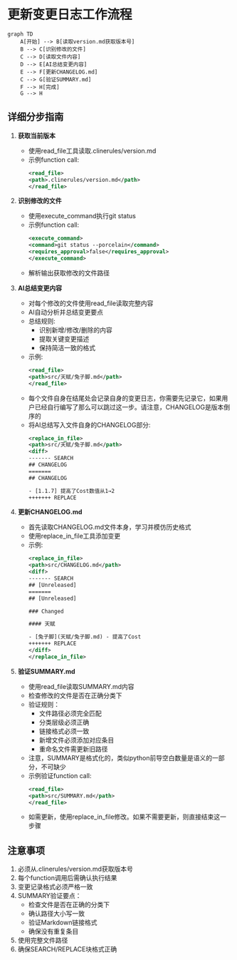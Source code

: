 # 更新变更日志工作流程

```mermaid
graph TD
    A[开始] --> B[读取version.md获取版本号]
    B --> C[识别修改的文件]
    C --> D[读取文件内容]
    D --> E[AI总结变更内容]
    E --> F[更新CHANGELOG.md]
    C --> G[验证SUMMARY.md]
    F --> H[完成]
    G --> H
```

## 详细分步指南

1. **获取当前版本**
   - 使用read_file工具读取.clinerules/version.md
   - 示例function call:
     ```xml
     <read_file>
     <path>.clinerules/version.md</path>
     </read_file>
     ```

2. **识别修改的文件**
   - 使用execute_command执行git status
   - 示例function call:
     ```xml
     <execute_command>
     <command>git status --porcelain</command>
     <requires_approval>false</requires_approval>
     </execute_command>
     ```
   - 解析输出获取修改的文件路径

3. **AI总结变更内容**
   - 对每个修改的文件使用read_file读取完整内容
   - AI自动分析并总结变更要点
   - 总结规则:
     - 识别新增/修改/删除的内容
     - 提取关键变更描述
     - 保持简洁一致的格式
   - 示例:
     ```xml
     <read_file>
     <path>src/天赋/兔子脚.md</path>
     </read_file>
     ```
   - 每个文件自身在结尾处会记录自身的变更日志，你需要先记录它，如果用户已经自行编写了那么可以跳过这一步。请注意，CHANGELOG是版本倒序的
   - 将AI总结写入文件自身的CHANGELOG部分:
     ```xml
     <replace_in_file>
     <path>src/天赋/兔子脚.md</path>
     <diff>
     ------- SEARCH
     ## CHANGELOG
     =======
     ## CHANGELOG

     - [1.1.7] 提高了Cost数值从1→2
     +++++++ REPLACE

4. **更新CHANGELOG.md**
   - 首先读取CHANGELOG.md文件本身，学习并模仿历史格式
   - 使用replace_in_file工具添加变更
   - 示例:
     ```xml
     <replace_in_file>
     <path>src/CHANGELOG.md</path>
     <diff>
     ------- SEARCH
     ## [Unreleased]
     =======
     ## [Unreleased]

     ### Changed

     #### 天赋

     - [兔子脚](天赋/兔子脚.md) - 提高了Cost
     +++++++ REPLACE
     </diff>
     </replace_in_file>
     ```

5. **验证SUMMARY.md**
   - 使用read_file读取SUMMARY.md内容
   - 检查修改的文件是否在正确分类下
   - 验证规则：
     - 文件路径必须完全匹配
     - 分类层级必须正确  
     - 链接格式必须一致
     - 新增文件必须添加对应条目
     - 重命名文件需更新旧路径
   - 注意，SUMMARY是格式化的，类似python前导空白数量是语义的一部分，不可缺少
   - 示例验证function call:
     ```xml
     <read_file>
     <path>src/SUMMARY.md</path>
     </read_file>
     ```
   - 如需更新，使用replace_in_file修改。如果不需要更新，则直接结束这一步骤

## 注意事项
1. 必须从.clinerules/version.md获取版本号
2. 每个function调用后需确认执行结果
3. 变更记录格式必须严格一致
4. SUMMARY验证要点：
   - 检查文件是否在正确的分类下
   - 确认路径大小写一致
   - 验证Markdown链接格式
   - 确保没有重复条目
5. 使用完整文件路径
6. 确保SEARCH/REPLACE块格式正确
